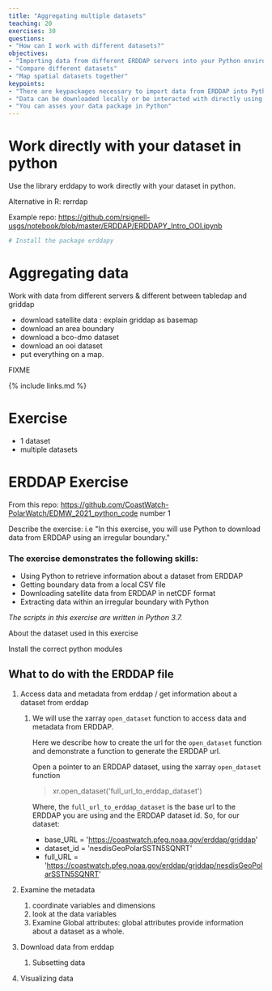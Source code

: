 ```yaml
---
title: "Aggregating multiple datasets"
teaching: 20
exercises: 30
questions:
- "How can I work with different datasets?"
objectives:
- "Importing data from different ERDDAP servers into your Python environment "
- "Compare different datasets"
- "Map spatial datasets together"
keypoints:
- "There are keypackages necessary to import data from ERDDAP into Python: pandas, urllib"
- "Data can be downloaded locally or be interacted with directly using erddapy"
- "You can asses your data package in Python"
---
```




# Work directly with your dataset in python 

Use the library erddapy to work directly with your dataset in python. 

Alternative in R: rerrdap

Example repo: https://github.com/rsignell-usgs/notebook/blob/master/ERDDAP/ERDDAPY_Intro_OOI.ipynb

```python
# Install the package erddapy 
```



# Aggregating data

Work with data from different servers & different between tabledap and griddap

* download satellite data : explain griddap as basemap
* download an area boundary
* download a bco-dmo dataset
* download an ooi dataset
* put everything on a map.

FIXME

{% include links.md %}



# Exercise

* 1 dataset
* multiple datasets

# ERDDAP Exercise

From this repo: https://github.com/CoastWatch-PolarWatch/EDMW_2021_python_code number 1

Describe the exercise: i.e "In this exercise, you will use Python to download data from ERDDAP using an irregular boundary."

### The exercise demonstrates the following skills:

- Using Python to retrieve information about a dataset from ERDDAP
- Getting boundary data from a local CSV file
- Downloading satellite data from ERDDAP in netCDF format
- Extracting data within an irregular boundary with Python

*The scripts in this exercise are written in Python 3.7.*



About the dataset used in this exercise

Install the correct python modules



## What to do with the ERDDAP file

1. Access data and metadata from erddap / get information about a dataset from erddap

   1. We will use the xarray `open_dataset` function to access data and metadata from ERDDAP. 

      Here we describe how to create the url for the `open_dataset` function and demonstrate a function to generate the ERDDAP url.

      Open a pointer to an ERDDAP dataset, using the xarray `open_dataset` function

      > xr.open_dataset('full_url_to_erddap_dataset')

      Where, the `full_url_to_erddap_dataset` is the base url to the ERDDAP you are using and the ERDDAP dataset id. So, for our dataset:

      - base_URL = 'https://coastwatch.pfeg.noaa.gov/erddap/griddap'
      - dataset_id = 'nesdisGeoPolarSSTN5SQNRT'
      - full_URL = 'https://coastwatch.pfeg.noaa.gov/erddap/griddap/nesdisGeoPolarSSTN5SQNRT'

2. Examine the metadata

   1. coordinate variables and dimensions
   2. look at the data variables
   3. Examine Global attributes: global attributes provide information about a dataset as a whole. 

3. Download data from erddap

   1. Subsetting data

4. Visualizing data

